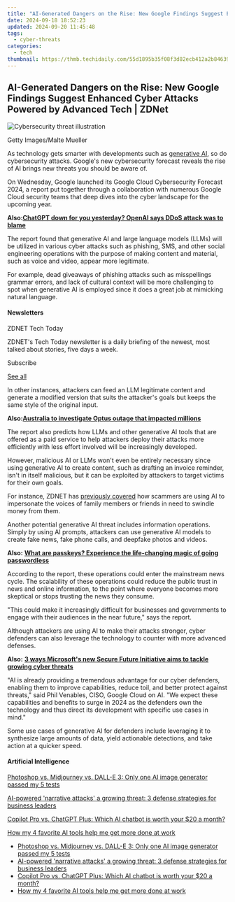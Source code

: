 ```yaml
---
title: "AI-Generated Dangers on the Rise: New Google Findings Suggest Enhanced Cyber Attacks Powered by Advanced Tech | ZDNet"
date: 2024-09-18 18:52:23
updated: 2024-09-20 11:45:48
tags:
  - cyber-threats
categories:
  - tech
thumbnail: https://thmb.techidaily.com/55d1895b35f08f3d82ecb412a2b84639eef0d00ef22964bfc70576f31a7b8bbc.jpg
---
```


## AI-Generated Dangers on the Rise: New Google Findings Suggest Enhanced Cyber Attacks Powered by Advanced Tech | ZDNet

![Cybersecurity threat illustration](https://www.zdnet.com/a/img/resize/a1f9a29cb9f9a450d589681b2a4c875351c727a3/2023/11/09/c9e782e1-e378-49df-a601-6cac15172a2a/gettyimages-1572904238.jpg?auto=webp&precrop=2070,1163,x0,y226&width=1280)

Getty Images/Malte Mueller

As technology gets smarter with developments such as [generative AI](https://www.zdnet.com/article/what-is-generative-ai-and-why-is-it-so-popular-heres-everything-you-need-to-know/), so do cybersecurity attacks. Google's new cybersecurity forecast reveals the rise of AI brings new threats you should be aware of. 

On Wednesday, Google launched its Google Cloud Cybersecurity Forecast 2024, a report put together through a collaboration with numerous Google Cloud security teams that deep dives into the cyber landscape for the upcoming year. 

**Also:**[**ChatGPT down for you yesterday? OpenAI says DDoS attack was to blame**](https://www.zdnet.com/article/chatgpt-down-openai-suggests-ddos-attack-is-to-blame/)

The report found that generative AI and large language models (LLMs) will be utilized in various cyber attacks such as phishing, SMS, and other social engineering operations with the purpose of making content and material, such as voice and video, appear more legitimate. 

For example, dead giveaways of phishing attacks such as misspellings grammar errors, and lack of cultural context will be more challenging to spot when generative AI is employed since it does a great job at mimicking natural language. 

#### Newsletters

ZDNET Tech Today

ZDNET's Tech Today newsletter is a daily briefing of the newest, most talked about stories, five days a week.

 Subscribe

[See all](https://www.zdnet.com/newsletters/)

In other instances, attackers can feed an LLM legitimate content and generate a modified version that suits the attacker's goals but keeps the same style of the original input. 

**Also:**[**Australia to investigate Optus outage that impacted millions**](https://www.zdnet.com/article/australia-to-investigate-optus-outage-that-impacted-millions/)

The report also predicts how LLMs and other generative AI tools that are offered as a paid service to help attackers deploy their attacks more efficiently with less effort involved will be increasingly developed. 

However, malicious AI or LLMs won't even be entirely necessary since using generative AI to create content, such as drafting an invoice reminder, isn't in itself malicious, but it can be exploited by attackers to target victims for their own goals. 

For instance, ZDNET has [previously covered](https://www.zdnet.com/article/scammers-are-using-ai-to-impersonate-your-loved-ones-heres-what-to-watch-for/) how scammers are using AI to impersonate the voices of family members or friends in need to swindle money from them. 

Another potential generative AI threat includes information operations. Simply by using AI prompts, attackers can use generative AI models to create fake news, fake phone calls, and deepfake photos and videos. 

**Also:** [**What are passkeys? Experience the life-changing magic of going passwordless**](https://www.zdnet.com/article/passkeys-what-are-they-and-how-to-get-started/)

According to the report, these operations could enter the mainstream news cycle. The scalability of these operations could reduce the public trust in news and online information, to the point where everyone becomes more skeptical or stops trusting the news they consume. 

"This could make it increasingly difficult for businesses and governments to engage with their audiences in the near future," says the report. 

Although attackers are using AI to make their attacks stronger, cyber defenders can also leverage the technology to counter with more advanced defenses. 

**Also:** [**3 ways Microsoft's new Secure Future Initiative aims to tackle growing cyber threats**](https://www.zdnet.com/article/3-ways-microsofts-new-secure-future-initiative-aims-to-tackle-growing-cyber-threats/)

"AI is already providing a tremendous advantage for our cyber defenders, enabling them to improve capabilities, reduce toil, and better protect against threats," said Phil Venables, CISO, Google Cloud on AI. "We expect these capabilities and benefits to surge in 2024 as the defenders own the technology and thus direct its development with specific use cases in mind."

Some use cases of generative AI for defenders include leveraging it to synthesize large amounts of data, yield actionable detections, and take action at a quicker speed. 

#### Artificial Intelligence

[Photoshop vs. Midjourney vs. DALL-E 3: Only one AI image generator passed my 5 tests](https://www.zdnet.com/article/is-photoshops-new-text-to-image-as-good-as-midjourney-and-dall-e-we-test-it-and-see/ "Photoshop vs. Midjourney vs. DALL-E 3: Only one AI image generator passed my 5 tests")

[AI-powered 'narrative attacks' a growing threat: 3 defense strategies for business leaders](https://www.zdnet.com/article/ai-powered-narrative-attacks-a-growing-threat-3-defense-strategies-for-business-leaders/ "AI-powered 'narrative attacks' a growing threat: 3 defense strategies for business leaders")

[Copilot Pro vs. ChatGPT Plus: Which AI chatbot is worth your $20 a month?](https://www.zdnet.com/article/copilot-pro-vs-chatgpt-plus-which-is-ai-chatbot-is-worth-your-20-a-month/ "Copilot Pro vs. ChatGPT Plus: Which AI chatbot is worth your $20 a month?")

[How my 4 favorite AI tools help me get more done at work](https://www.zdnet.com/article/how-my-4-favorite-ai-tools-help-me-get-more-done-at-work/ "How my 4 favorite AI tools help me get more done at work")

* [Photoshop vs. Midjourney vs. DALL-E 3: Only one AI image generator passed my 5 tests](https://www.zdnet.com/article/is-photoshops-new-text-to-image-as-good-as-midjourney-and-dall-e-we-test-it-and-see/ "Photoshop vs. Midjourney vs. DALL-E 3: Only one AI image generator passed my 5 tests")
* [AI-powered 'narrative attacks' a growing threat: 3 defense strategies for business leaders](https://www.zdnet.com/article/ai-powered-narrative-attacks-a-growing-threat-3-defense-strategies-for-business-leaders/ "AI-powered 'narrative attacks' a growing threat: 3 defense strategies for business leaders")
* [Copilot Pro vs. ChatGPT Plus: Which AI chatbot is worth your $20 a month?](https://www.zdnet.com/article/copilot-pro-vs-chatgpt-plus-which-is-ai-chatbot-is-worth-your-20-a-month/ "Copilot Pro vs. ChatGPT Plus: Which AI chatbot is worth your $20 a month?")
* [How my 4 favorite AI tools help me get more done at work](https://www.zdnet.com/article/how-my-4-favorite-ai-tools-help-me-get-more-done-at-work/ "How my 4 favorite AI tools help me get more done at work")

<ins class="adsbygoogle"
     style="display:block"
     data-ad-format="autorelaxed"
     data-ad-client="ca-pub-7571918770474297"
     data-ad-slot="1223367746"></ins>



<ins class="adsbygoogle"
     style="display:block"
     data-ad-client="ca-pub-7571918770474297"
     data-ad-slot="8358498916"
     data-ad-format="auto"
     data-full-width-responsive="true"></ins>
